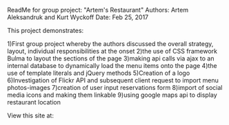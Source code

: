ReadMe for group project: "Artem's Restaurant"
Authors: Artem Aleksandruk and Kurt Wyckoff
Date:  Feb 25, 2017

This project demonstrates:

1)First group project whereby the authors discussed the
overall strategy, layout, individual responsibilities
at the onset
2)the use of CSS framework Bulma to layout the sections of the page
3)making api calls via ajax to an internal database to dynamically load the menu items onto the page
4)the use of template literals and jQuery methods
5)Creation of a logo
6)Investigation of Flickr API and subsequent client request to import menu photos-images
7)creation of user input reservations form
8)import of social media icons and making them linkable
9)using google maps api to display restaurant location

View this site at: 

